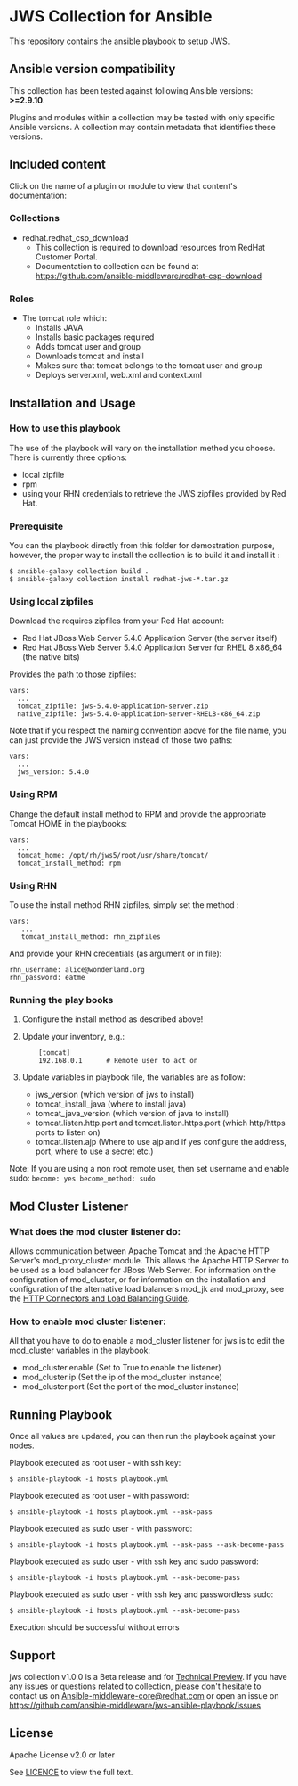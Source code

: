 # JWS Collection for Ansible

This repository contains the ansible playbook to setup JWS.

## Ansible version compatibility

This collection has been tested against following Ansible versions: **>=2.9.10**.

Plugins and modules within a collection may be tested with only specific Ansible versions. A collection may contain metadata that identifies these versions.
<!--end requires_ansible-->
## Included content

Click on the name of a plugin or module to view that content's documentation:

### Collections

- redhat.redhat_csp_download
    - This collection is required to download resources from RedHat Customer Portal.
    - Documentation to collection can be found at <https://github.com/ansible-middleware/redhat-csp-download>

### Roles

- The tomcat role which:
    - Installs JAVA
    - Installs basic packages required
    - Adds tomcat user and group
    - Downloads tomcat and install
    - Makes sure that tomcat belongs to the tomcat user and group
    - Deploys server.xml, web.xml and context.xml

## Installation and Usage

### How to use this playbook


The use of the playbook will vary on the installation method you choose. There is currently
three options:

- local zipfile
- rpm
- using your RHN credentials to retrieve the JWS zipfiles provided by Red Hat.

### Prerequisite


You can the playbook directly from this folder for demostration purpose, however, the proper way to install the collection is to build it and install it :

    $ ansible-galaxy collection build .
    $ ansible-galaxy collection install redhat-jws-*.tar.gz

### Using local zipfiles


Download the requires zipfiles from your Red Hat account:

- Red Hat JBoss Web Server 5.4.0 Application Server (the server itself)
- Red Hat JBoss Web Server 5.4.0 Application Server for RHEL 8 x86_64 (the native bits)

Provides the path to those zipfiles:

    vars:
      ...
      tomcat_zipfile: jws-5.4.0-application-server.zip
      native_zipfile: jws-5.4.0-application-server-RHEL8-x86_64.zip

Note that if you respect the naming convention above for the file name, you can just provide the JWS version instead of those two paths:

    vars:
      ...
      jws_version: 5.4.0


### Using RPM


Change the default install method to RPM and provide the appropriate Tomcat HOME in the playbooks:

    vars:
      ...
      tomcat_home: /opt/rh/jws5/root/usr/share/tomcat/
      tomcat_install_method: rpm

### Using RHN


To use the install method RHN zipfiles, simply set the method :

    vars:
       ...
       tomcat_install_method: rhn_zipfiles

And provide your RHN credentials (as argument or in file):

    rhn_username: alice@wonderland.org
    rhn_password: eatme

### Running the play books


1) Configure the install method as described above!

2) Update your inventory, e.g.:
    ```
        [tomcat]
        192.168.0.1      # Remote user to act on
    ```
3) Update variables in playbook file, the variables are as follow:
    - jws_version (which version of jws to install)
    - tomcat_install_java (where to install java)
    - tomcat_java_version (which version of java to install)
    - tomcat.listen.http.port and tomcat.listen.https.port (which http/https ports to listen on)
    - tomcat.listen.ajp (Where to use ajp and if yes configure the address, port, where to use a secret etc.)

Note: If you are using a non root remote user, then set username and enable sudo:
    ```
        become: yes
        become_method: sudo
    ```


## Mod Cluster Listener

### What does the mod cluster listener do:
Allows communication between Apache Tomcat and the Apache HTTP Server's mod_proxy_cluster module. This allows the Apache HTTP Server to be used as a load balancer for JBoss Web Server. For information on the configuration of mod_cluster, or for information on the installation and configuration of the alternative load balancers mod_jk and mod_proxy, see the [HTTP Connectors and Load Balancing Guide](https://access.redhat.com/documentation/en-us/red_hat_jboss_core_services/2.4.37/html-single/apache_http_server_connectors_and_load_balancing_guide/ "HTTP Connectors and Load Balancing Guide").


### How to enable mod cluster listener:

All that you have to do to enable a mod_cluster listener for jws is to edit the mod_cluster variables in the playbook:
- mod_cluster.enable (Set to True to enable the listener)
- mod_cluster.ip (Set the ip of the mod_cluster instance)
- mod_cluster.port (Set the port of the mod_cluster instance)


## Running Playbook


Once all values are updated, you can then run the playbook against your nodes.
<!-- First of all export CATALINA_HOME:
```
$ export CATALINA_HOME=/opt/apache-tomcat-9.0.40/
``` -->

Playbook executed as root user - with ssh key:

```
$ ansible-playbook -i hosts playbook.yml
```

Playbook executed as root user - with password:

```
$ ansible-playbook -i hosts playbook.yml --ask-pass
```

Playbook executed as sudo user - with password:

```
$ ansible-playbook -i hosts playbook.yml --ask-pass --ask-become-pass
```

Playbook executed as sudo user - with ssh key and sudo password:

```
$ ansible-playbook -i hosts playbook.yml --ask-become-pass
```

Playbook executed as sudo user - with ssh key and passwordless sudo:

```
$ ansible-playbook -i hosts playbook.yml --ask-become-pass
```

Execution should be successful without errors


## Support

jws collection v1.0.0 is a Beta release and for [Technical Preview](https://access.redhat.com/support/offerings/techpreview). If you have any issues or questions related to collection, please don't hesitate to contact us on <Ansible-middleware-core@redhat.com> or open an issue on https://github.com/ansible-middleware/jws-ansible-playbook/issues

## License

Apache License v2.0 or later

See [LICENCE](LICENSE) to view the full text.
